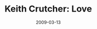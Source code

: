 ---
layout: media
category: media
title: "Keith Crutcher: Love"
date: 2009-03-13
description: "Keith Crutcher discusses the meaning and implications of love."
video: "https://s3.amazonaws.com/crossroadsvideomessages/keith-w4.mp4"
video-poster: "https://www.crossroads.net/uploadedfiles/keith-w4-still.jpg"
---